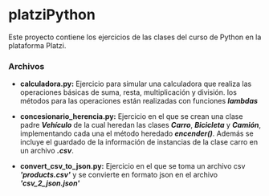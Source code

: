 # platziPython 
Este proyecto contiene los ejercicios de las clases del curso de Python en la plataforma Platzi.

### Archivos

- **calculadora.py:** Ejercicio para simular una calculadora que realiza las operaciones básicas de suma, resta, multiplicación y división. los métodos para las operaciones están realizadas con funciones ***lambdas***

- **concesionario_herencia.py:** Ejercicio en el que se crean una clase padre ***Vehículo*** de la cual heredan las clases ***Carro***, ***Bicicleta*** y ***Camión***, implementando cada una el método heredado ***encender()***. Además se incluye el guardado de la información de instancias de la clase carro en un archivo ***.csv***.

- **convert_csv_to_json.py:** Ejercicio en el que se toma un archivo csv ___'products.csv'___ y se convierte en formato json en el archivo ___'csv_2_json.json'___